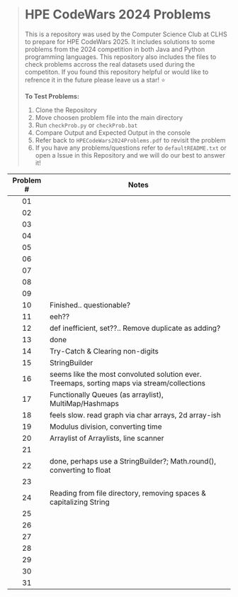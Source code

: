 
> # HPE CodeWars 2024 Problems
> This is a repository was used by the Computer Science Club at CLHS to prepare for HPE CodeWars 2025. It includes solutions to some problems from the 2024 competition in both Java and Python programming languages. This repository also includes the files to check problems accross the real datasets used during the competiton. If you found this repository helpful or would like to refrence it in the future please leave us a star! :star:
> 
> __To Test Problems:__
> 1. Clone the Repository
> 2. Move choosen problem file into the main directory
> 3. Run ```checkProb.py``` or ```checkProb.bat```
> 4. Compare Output and Expected Output in the console
> 5. Refer back to `HPECodeWars2024Problems.pdf` to revisit the problem   
> 6. If you have any problems/questions refer to `defaultREADME.txt` or open a Issue in this Repository and we will do our best to answer it!


|Problem #|Notes|
|:---:|-----------|
|01||
|02||
|03||
|04||
|05||
|06||
|07||
|08||
|09||
|10|Finished.. questionable?|
|11|eeh??|
|12|def inefficient, set??.. Remove duplicate as adding?|
|13|done|
|14|Try-Catch & Clearing non-digits|
|15|StringBuilder|
|16|seems like the most convoluted solution ever. Treemaps, sorting maps via stream/collections|
|17|Functionally Queues (as arraylist), MultiMap/Hashmaps|
|18|feels slow. read graph via char arrays, 2d array-ish|
|19|Modulus division, converting time|
|20|Arraylist of Arraylists, line scanner|
|21||
|22| done, perhaps use a StringBuilder?; Math.round(), converting to float|
|23||
|24|Reading from file directory, removing spaces & capitalizing String|
|25||
|26||
|27||
|28||
|29||
|30||
|31||

